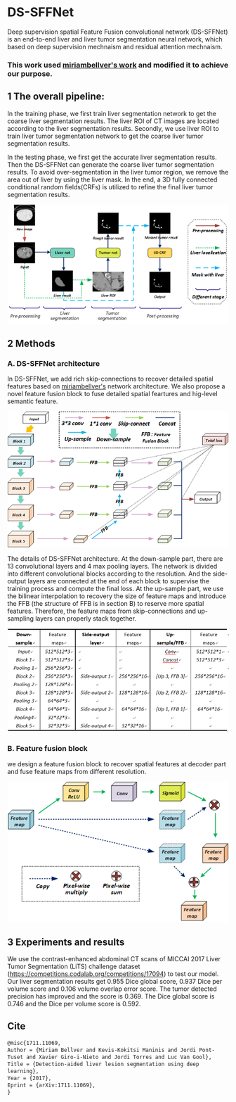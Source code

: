 # DS-SFFNet
Deep supervision spatial Feature Fusion convolutional network (DS-SFFNet) is an end-to-end liver and liver tumor segmentation neural network, which based on deep supervision mechnaism and residual attention mechnaism. 

### This work used [miriambellver's work](https://github.com/imatge-upc/liverseg-2017-nipsws) and modified it to achieve our purpose.


## 1 The overall pipeline:

In the training phase, we first train liver segmentation network to get the coarse liver segmentation results. The liver ROI of CT images are located according to the liver segmentation results. Secondly, we use liver ROI to train liver tumor segmentation network to get the coarse liver tumor segmentation results. 

In the testing phase, we first get the accurate liver segmentation results. Then the DS-SFFNet can generate the coarse liver tumor segmentation results. To avoid over-segmentation in the liver tumor region, we remove the area out of liver by using the liver mask. In the end, a 3D fully connected conditional random fields(CRFs) is utilized to refine the final liver tumor segmentation results. 

![figure1](https://github.com/LTYUnique/DS-SFFNet/blob/master/images/figure%202.png)

## 2 Methods
### A. DS-SFFNet architecture
In DS-SFFNet, we add rich skip-connections to recover detailed spatial features based on [miriambellver's](https://github.com/imatge-upc/liverseg-2017-nipsws) network architecture. We also propose a novel feature fusion block to fuse detailed spatial feartures and hig-level semantic feature.

![figure2](https://github.com/LTYUnique/DS-SFFNet/blob/master/images/figure%203.png)

The details of DS-SFFNet architecture. At the down-sample part, there are 13 convolutional layers and 4 max pooling layers. The network is divided into different convolutional blocks according to the resolution. And the side-output layers are connected at the end of each block to supervise the training process and compute the final loss. At the up-sample part, we use the bilinear interpolation to recovery the size of feature maps and introduce the FFB (the structure of FFB is in section B) to reserve more spatial features. Therefore, the feature maps from skip-connections and up-sampling layers can properly stack together.

![figure5](https://github.com/LTYUnique/DS-SFFNet/blob/master/images/figure%205.png)


### B. Feature fusion block
we design a feature fusion block to recover spatial features at decoder part and fuse feature maps from different resolution. 

![figure3](https://github.com/LTYUnique/DS-SFFNet/blob/master/images/figure%204.png)


## 3 Experiments and results

We use the contrast-enhanced abdominal CT scans of MICCAI 2017 Liver Tumor Segmentation (LiTS) challenge dataset (https://competitions.codalab.org/competitions/17094) to test our model. Our liver segmentation results get 0.955 Dice global score, 0.937 Dice per volume score and 0.106 volume overlap error score. The tumor detected precision has improved and the score is 0.369. The Dice global score is 0.746 and the Dice per volume score is 0.592.

## Cite
    @misc{1711.11069,
    Author = {Miriam Bellver and Kevis-Kokitsi Maninis and Jordi Pont-Tuset and Xavier Giro-i-Nieto and Jordi Torres and Luc Van Gool},
    Title = {Detection-aided liver lesion segmentation using deep learning},
    Year = {2017},
    Eprint = {arXiv:1711.11069},
    }

